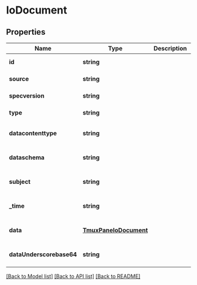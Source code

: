 # IoDocument

## Properties
Name | Type | Description | Notes
------------ | ------------- | ------------- | -------------
**id** | **string** |  | [default to null]
**source** | **string** |  | [default to null]
**specversion** | **string** |  | [default to null]
**type** | **string** |  | [default to IoDocument]
**datacontenttype** | **string** |  | [optional] [default to null]
**dataschema** | **string** |  | [optional] [default to null]
**subject** | **string** |  | [optional] [default to IoDocument]
**_time** | **string** |  | [optional] [default to null]
**data** | [**TmuxPaneIoDocument**](TmuxPaneIoDocument.md) |  | [optional] [default to null]
**dataUnderscorebase64** | **string** |  | [optional] [default to null]

[[Back to Model list]](../README.md#documentation-for-models) [[Back to API list]](../README.md#documentation-for-api-endpoints) [[Back to README]](../README.md)


